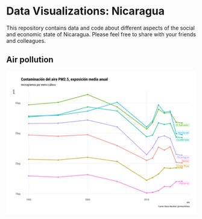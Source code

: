 # Data Visualizations: Nicaragua

This repository contains data and code about different aspects of the social and economic state of Nicaragua. Please feel free to share with your friends and colleagues.

## Air pollution
![air-pollution](air-pollution/figs/fig1.png)
